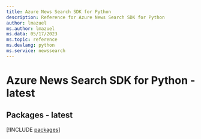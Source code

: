 ```yaml
---
title: Azure News Search SDK for Python
description: Reference for Azure News Search SDK for Python
author: lmazuel
ms.author: lmazuel
ms.data: 05/17/2023
ms.topic: reference
ms.devlang: python
ms.service: newssearch
---
```

# Azure News Search SDK for Python - latest
## Packages - latest
[!INCLUDE [packages](news-search-index.md)]